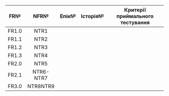 |FR№|NFR№|Епік№|Історія№|Критерії приймального тестування|
|:--:|:--:|:--:|:--:|:--:|
|FR1.0|NTR1||||
|FR1.1|NTR2||||
|FR1.2|NTR3||||
|FR1.3|NTR4||||
|FR2.0|NTR5||||
|FR2.1|NTR6-NTR7||||
|FR3.0|NTR8NTR9||||
